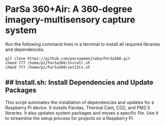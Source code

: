 # ParSa 360+Air: A 360-degree imagery-multisensory capture system
Run the following command lines in a terminal to install all required libraries and dependencies.  
```
git clone https://github.com/parsaeemojtaba/ParSa360.git  
chmod 777 /home/pi/ParSa360/Install.sh  
chmod 777 /home/pi/ParSa360/setI2Cs.sh  
```
## ## Install.sh: Install Dependencies and Update Packages 
This script automates the installation of dependencies and updates for a Raspberry Pi device. It installs Pandas, Thermal Cam, CO2, and PM2.5 libraries. It also updates system packages and moves a specific file. Use it to streamline the setup process for projects on a Raspberry Pi.
